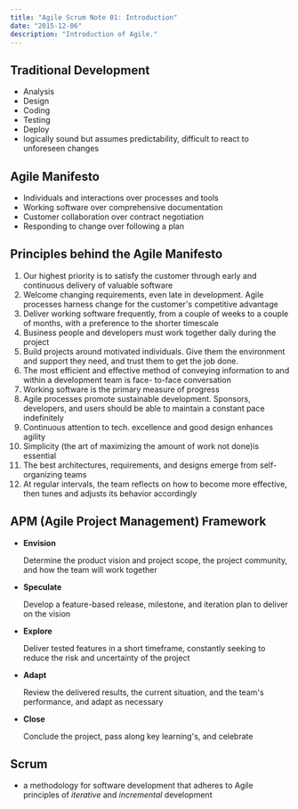 ```yaml
---
title: "Agile Scrum Note 01: Introduction"
date: "2015-12-06"
description: "Introduction of Agile."
---
```


## Traditional Development

- Analysis
- Design
- Coding
- Testing
- Deploy
- logically sound but assumes predictability, difficult to react to unforeseen changes

## Agile Manifesto

- Individuals and interactions over processes and tools
- Working software over comprehensive documentation
- Customer collaboration over contract negotiation
- Responding to change over following a plan

## Principles behind the Agile Manifesto

1. Our highest priority is to satisfy the customer through early and continuous delivery of valuable software
2. Welcome changing requirements, even late in development. Agile processes harness change for the customer's competitive advantage
3. Deliver working software frequently, from a couple of weeks to a couple of months, with a preference to the shorter timescale
4. Business people and developers must work together daily during the project
5. Build projects around motivated individuals. Give them the environment and support they need, and trust them to get the job done.
6. The most efficient and effective method of conveying information to and within a development team is face- to-face conversation
7. Working software is the primary measure of progress
8. Agile processes promote sustainable development. Sponsors, developers, and users should be able to maintain a constant pace indefinitely
9. Continuous attention to tech. excellence and good design enhances agility
10. Simplicity (the art of maximizing the amount of work not done)is essential
11. The best architectures, requirements, and designs emerge from self-organizing teams
12. At regular intervals, the team reflects on how to become more effective, then tunes and adjusts its behavior accordingly

## APM (Agile Project Management) Framework

- **Envision**

  Determine the product vision and project scope, the project community, and how the team will work together

- **Speculate**

  Develop a feature-based release, milestone, and iteration plan to deliver on the vision

- **Explore**

  Deliver tested features in a short timeframe, constantly seeking to reduce the risk and uncertainty of the project

- **Adapt**

  Review the delivered results, the current situation, and the team's performance, and adapt as necessary

- **Close**

  Conclude the project, pass along key learning's, and celebrate

## Scrum

- a methodology for software development that adheres to Agile principles of _iterative_ and _incremental_ development
